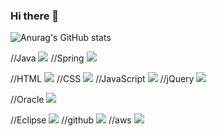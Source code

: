 ### Hi there 👋
![Anurag's GitHub stats](https://github-readme-stats.vercel.app/api?username=songibb&show_icons=true&theme=radical)

//Java
<img src="https://img.shields.io/badge/JAVA-007396?style=for-the-badge&logo=java&logoColor=white">
//Spring
<img src="https://img.shields.io/badge/Spring-6DB33F?style=for-the-badge&logo=Spring&logoColor=white">

//HTML
<img src="https://img.shields.io/badge/html5-E34F26?style=for-the-badge&logo=HTML&logoColor=white">
//CSS
<img src="https://img.shields.io/badge/css3-1572B6?style=for-the-badge&logo=CSS&logoColor=white">
//JavaScript
<img src="https://img.shields.io/badge/javascript-F7DF1E?style=for-the-badge&logo=JavaScript&logoColor=white">
//jQuery
<img src="https://img.shields.io/badge/jquery-0769AD?style=for-the-badge&logo=jQuery&logoColor=white">

//Oracle
<img src="https://img.shields.io/badge/Oracle-F80000?style=for-the-badge&logo=Oracle&logoColor=white">

//Eclipse
<img src="https://img.shields.io/badge/Eclipse-2C2255?style=for-the-badge&logo=Eclipse%20IDE&logoColor=white">
//github
<img src="https://img.shields.io/badge/github-181717?style=for-the-badge&logo=github&logoColor=white">
//aws
<img src="https://img.shields.io/badge/aws-232F3E?style=for-the-badge&logo=aws&logoColor=white">



<!--
**songibb/songibb** is a ✨ _special_ ✨ repository because its `README.md` (this file) appears on your GitHub profile.

Here are some ideas to get you started:

- 🔭 I’m currently working on ...
- 🌱 I’m currently learning ...
- 👯 I’m looking to collaborate on ...
- 🤔 I’m looking for help with ...
- 💬 Ask me about ...
- 📫 How to reach me: ...
- 😄 Pronouns: ...
- ⚡ Fun fact: ...
-->
